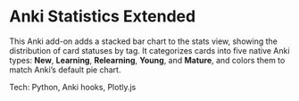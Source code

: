 # Anki Statistics Extended

This Anki add-on adds a stacked bar chart to the stats view, showing the distribution of card statuses by tag. It categorizes cards into five native Anki types: **New**, **Learning**, **Relearning**, **Young**, and **Mature**, and colors them to match Anki’s default pie chart.

Tech: Python, Anki hooks, Plotly.js